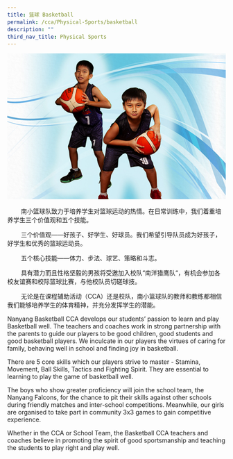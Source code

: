 ```yaml
---
title: 篮球 Basketball
permalink: /cca/Physical-Sports/basketball
description: ""
third_nav_title: Physical Sports
---
```

![](/images/Basketball.jpeg)

<p>&nbsp; &nbsp; &nbsp; &nbsp; 南小篮球队致力于培养学生对篮球运动的热情。在日常训练中，我们着重培养学生三个价值观和五个技能。</p>
<p>&nbsp; &nbsp; &nbsp; &nbsp; 三个价值观&mdash;&mdash;好孩子、好学生、好球员。我们希望引导队员成为好孩子，好学生和优秀的篮球运动员。&nbsp;</p>
<p>&nbsp; &nbsp; &nbsp; &nbsp; 五个核心技能&mdash;&mdash;体力、步法、球艺、策略和斗志。</p>
<p>&nbsp; &nbsp; &nbsp; &nbsp; 具有潜力而且性格坚毅的男孩将受邀加入校队&ldquo;南洋猎鹰队&ldquo;，有机会参加各校友谊赛和校际篮球比赛，与他校队员切磋球技。&nbsp;</p>
<p>&nbsp; &nbsp; &nbsp; &nbsp; 无论是在课程辅助活动（CCA）还是校队，南小篮球队的教师和教练都相信我们能够培养学生的体育精神，并充分发挥学生的潜能。</p>
<p>Nanyang Basketball CCA develops our students&rsquo; passion to learn and play Basketball well. The teachers and coaches work in strong partnership with the parents to guide our players to be good children, good students and good basketball players. We inculcate in our players the virtues of caring for family, behaving well in school and finding joy in basketball.</p>
<p>There are 5 core skills which our players strive to master - Stamina, Movement, Ball Skills, Tactics and Fighting Spirit. They are essential to learning to play the game of basketball well.</p>
<p>The boys who show greater proficiency will join the school team, the Nanyang Falcons, for the chance to pit their skills against other schools during friendly matches and inter-school competitions. Meanwhile, our girls are organised to take part in community 3x3 games to gain competitive experience.</p>
<p>Whether in the CCA or School Team, the Basketball CCA teachers and coaches believe in promoting the spirit of good sportsmanship and teaching the students to play right and play well.</p>